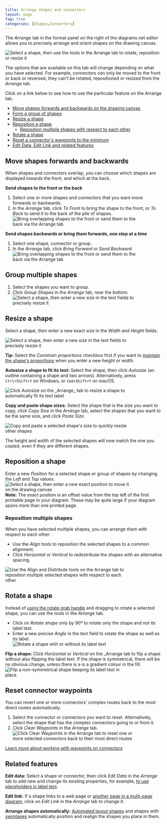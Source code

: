 ```yaml
---
title: Arrange shapes and connectors
layout: page
faq: true
categories: [Shapes,Connectors]
---
```


The _Arrange_ tab in the format panel on the right of the diagrams.net editor allows you to precisely arrange and orient shapes on the drawing canvas. 

<img src="/assets/img/blog/arrange-tab-shape.png" style="width=100%;max-width:500px;height:auto;" alt="Select a shape, then use the tools in the Arrange tab to rotate, reposition or resize it"> 

The options that are available on this tab will change depending on what you have selected. For example, connectors can only be moved to the front or back or reversed, they can't be rotated, repositioned or resized from the _Arrange_ tab.

Click on a link below to see how to use the particular feature on the Arrange tab. 

* [Move shapes forwards and backwards on the drawing canvas](#move-shapes-forwards-and-backwards)
* [Form a group of shapes](#group-multiple-shapes)
* [Resize a shape](#resize-a-shape)
* [Reposition a shape](#reposition-a-shape)
   * [Reposition multiple shapes with respect to each other](#reposition-multiple-shapes)
* [Rotate a shape](#rotate-a-shape)
* [Reset a connector's waypoints to the minimum](#reset-connector-waypoints)
* [Edit Data, Edit Link and related features](#related-features)

## Move shapes forwards and backwards

When shapes and connectors overlap, you can choose which shapes are displayed towards the front, and which at the back.

**Send shapes to the front or the back** 

1. Select one or more shapes and connectors that you want move forwards or backwards. 
2. In the _Arrange_ tab, click _To Front_ to bring the shape to the front, or _To Back_ to send it to the back of the pile of shapes. 
<br /><img src="/assets/img/blog/arrange-tab-to-front-to-back.gif" style="width=100%;max-width:400px;height:auto;" alt="Bring overlapping shapes to the front or send them to the back via the Arrange tab"> 

**Send shapes backwards or bring them forwards, one step at a time**

1. Select one shape, connector or group.
2. In the _Arrange_ tab, click _Bring Forward_ or _Send Backward_
<br /><img src="/assets/img/blog/arrange-tab-forward-backward.gif" style="width=100%;max-width:400px;height:auto;" alt="Bring overlapping shapes to the front or send them to the back via the Arrange tab">

## Group multiple shapes

1. Select the shapes you want to group.
2. Click _Group Shapes_ in the _Arrange_ tab, near the bottom.
<br /><img src="/assets/img/blog/arrange-tab-group-shapes.png" style="width=100%;max-width:400px;height:auto;" alt="Select a shape, then enter a new size in the text fields to precisely resize it"> 

## Resize a shape

Select a shape, then enter a new exact size in the _Width_ and _Height_ fields.

<img src="/assets/img/blog/arrange-tab-shape-size.png" style="width=100%;max-width:400px;height:auto;" alt="Select a shape, then enter a new size in the text fields to precisely resize it"> 

**Tip:** Select the _Constrain proportions_ checkbox first if you want to [maintain the shape's proportions](/doc/faq/shape-constrain-proportions.html) when you enter a new height or width.

**Autosize a shape to fit its text:** Select the shape, then click _Autosize_ (an outline containing a shape and two arrows). Alternatively, press ``Ctrl+Shift+Y`` on Windows, or ``Cmd+Shift+Y`` on macOS.

<img src="/assets/img/blog/arrange-tab-autosize.png" style="width=100%;max-width:400px;height:auto;" alt="Click Autosize on the _Arrange_ tab to resize a shape to automatically fit its text label"> 

**Copy and paste shape sizes:** Select the shape that is the size you want to copy, click _Copy Size_ in the _Arrange_ tab, select the shapes that you want to be the same size, and click _Paste Size_. 

<img src="/assets/img/blog/shapes-copy-size-paste-size.gif" style="width=100%;max-width:400px;height:auto;" alt="Copy and paste a selected shape's size to quickly resize other shapes">

The height and width of the selected shapes will now match the one you copied, even if they are different shapes.

## Reposition a shape

Enter a new _Position_ for a selected shape or group of shapes by changing the _Left_ and _Top_ values. 
<br /><img src="/assets/img/blog/arrange-tab-position.png" style="width=100%;max-width:400px;height:auto;" alt="Select a shape, then enter a new exact position to move it on the drawing canvas"> 
<br />**Note:** The exact position is an offset value from the top left of the first printable page in your diagram. These may be quite large if your diagram spans more than one printed page.

### Reposition multiple shapes

When you have selected multiple shapes, you can arrange them with respect to each other. 

* Use the _Align_ tools to reposition the selected shapes to a common alignment.
* Click _Horizontal_ or _Vertical_ to redestribute the shapes with an alternative spacing.

<img src="/assets/img/blog/arrange-tab-align.png" style="width=100%;max-width:400px;height:auto;" alt="Use the Align and Distribute tools on the Arrange tab to reposition multiple selected shapes with respect to each other">

## Rotate a shape

Instead of [using the rotate grab handle](/doc/faq/shape-rotate.html) and dragging to rotate a selected shape, you can use the tools in the _Arrange_ tab. 
* Click on _Rotate shape only by 90°_ to rotate only the shape and _not_ its label text.
* Enter a new precise _Angle_ in the text field to rotate the shape as well as its label.
<br /><img src="/assets/img/blog/arrange-tab-rotate.gif" style="width=100%;max-width:400px;height:auto;" alt="Rotate a shape with or without its label text">

**Flip a shape:** Click _Horizontal_ or _Vertical_ on the _Arrange tab to flip a shape without also flipping the label text. If the shape is symmetrical, there will be no obvious change, unless there is a is a gradient colour in the fill. 
<br /><img src="/assets/img/blog/arrange-tab-flip.gif" style="width=100%;max-width:400px;height:auto;" alt="Flip a non-symmetrical shape keeping its label text in place">

## Reset connector waypoints

You can revert one or more connectors' complex routes back to the most direct routes automatically. 

1. Select the connector or connectors you want to reset. Alternatively, select the shape that has the complex connectors going to or from it.  
2. Click _Clear Waypoints_ in the _Arrange_ tab. 
<br /><img src="/assets/img/blog/arrange-tab-clear-waypoints.gif" style="width=100%;max-width:400px;height:auto;" alt="Click Clear Waypoints in the Arrange tab to reset one or more selected connectors back to their most direct routes">

[Learn more about working with waypoints on connectors](/blog/waypoints-connectors.html)

## Related features

**Edit data:** Select a shape or connector, then click _Edit Data_ in the _Arrange_ tab to add new and change its existing properties, for example, [to use placeholders in label text](/blog/placeholders.html). 

**Edit link:** If a shape links to a web page or [another page in a multi-page diagram](/blog/multiple-page-diagrams.html), click on _Edit Link_ in the _Arrange_ tab to change it. 

**Arrange shapes automatically:** [Automated layout shapes](/blog/automated-layout-shapes.html) and shapes with [swimlanes](/blog/swimlane-diagrams.html) automatically position and realign the shapes you place in them.